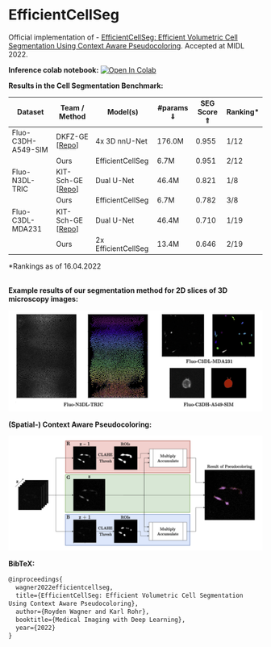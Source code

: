 # EfficientCellSeg

Official implementation of - [EfficientCellSeg: Efficient Volumetric Cell Segmentation Using Context Aware Pseudocoloring](https://openreview.net/forum?id=KnJsGdhx1kH). Accepted at MIDL 2022.

**Inference colab notebook:** [![Open In Colab](https://colab.research.google.com/assets/colab-badge.svg)](https://colab.research.google.com/drive/19abichcVaeAlbbojcaLUh5c_rCu8pYIL?usp=sharing)
  
**Results in the Cell Segmentation Benchmark:**
<table>
  <thead>
    <tr>
      <th>Dataset</th>
      <th>Team / Method</th>
      <th>Model(s)</th>
      <th>#params &dArr;</th>
      <th>SEG Score &uArr;</th>
      <th>Ranking*</th>
    </tr>
  </thead>
  <tr>
    <td>Fluo-C3DH-A549-SIM</td>
    <td>DKFZ-GE [<a href=https://github.com/MIC-DKFZ/nnUNet>Repo<a/>]</td> 
    <td>4x 3D nnU-Net</td>
    <td>176.0M</td>
    <td>0.955</td>
    <td>1/12</td>
  </tr>
  <tr>
    <td></td>
    <td>Ours</td> 
    <td>EfficientCellSeg</td>
    <td>6.7M</td>
    <td>0.951</td>
    <td>2/12</td>
  </tr>
  <tr>
    <td>Fluo-N3DL-TRIC</td>
    <td>KIT-Sch-GE [<a href=https://git.scc.kit.edu/KIT-Sch-GE/2021_segmentation>Repo<a/>]</td> 
    <td>Dual U-Net</td>
    <td>46.4M</td>
    <td>0.821</td>
    <td>1/8</td>
  </tr>
  <tr>
    <td></td>
    <td>Ours</td> 
    <td>EfficientCellSeg</td>
    <td>6.7M</td>
    <td>0.782</td>
    <td>3/8</td>
  </tr>
  <tr>
    <td>Fluo-C3DL-MDA231</td>
    <td>KIT-Sch-GE [<a href=https://git.scc.kit.edu/KIT-Sch-GE/2021_segmentation>Repo<a/>]</td> 
    <td>Dual U-Net</td>
    <td>46.4M</td>
    <td>0.710</td>
    <td>1/19</td>
  </tr>
  <tr>
    <td></td>
    <td>Ours</td> 
    <td>2x EfficientCellSeg</td>
    <td>13.4M</td>
    <td>0.646</td>
    <td>2/19</td>
  </tr>
</table>
*Rankings as of 16.04.2022
<br></br>

**Example results of our segmentation method for 2D slices of 3D microscopy images:**

![Example results](assets/example_2Dslices.png?raw=true "Example Results")

**(Spatial-) Context Aware Pseudocoloring:**

![Context Aware Pseudocoloring](assets/context_aware_pcolor.png?raw=true "Context Aware Pseudocoloring")

**BibTeX:**

```
@inproceedings{
  wagner2022efficientcellseg,
  title={EfficientCellSeg: Efficient Volumetric Cell Segmentation Using Context Aware Pseudocoloring},
  author={Royden Wagner and Karl Rohr},
  booktitle={Medical Imaging with Deep Learning},
  year={2022}
}
```
